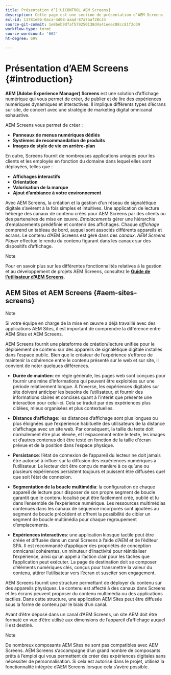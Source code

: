 ```yaml
---
title: Présentation d’[!UICONTROL AEM Screens]
description: Cette page est une section de présentation d’AEM Screens
exl-id: 11781e0b-0aca-4d08-aaad-87a7aaf28c24
source-git-commit: 1e8beb9dfaf579250138d4a41eeec88cc81f2d39
workflow-type: tm+mt
source-wordcount: '662'
ht-degree: 69%

---
```


# Présentation d’AEM Screens {#introduction}

**AEM (Adobe Experience Manager) Screens** est une solution d’affichage numérique qui vous permet de créer, de publier et de lire des expériences numériques dynamiques et interactives. Il implique différents types d’écrans sur site, de concert avec une stratégie de marketing digital omnicanal exhaustive.

AEM Screens vous permet de créer :

* **Panneaux de menus numériques dédiés**
* **Systèmes de recommandation de produits**
* **Images de style de vie en arrière-plan**

En outre, Screens fournit de nombreuses applications uniques pour les clients et les employés en fonction du domaine dans lequel elles sont déployées, telles que :

* **Affichages interactifs**
* **Orientation**
* **Valorisation de la marque**
* **Ajout d’ambiance à votre environnement**

Avec AEM Screens, la création et la gestion d’un réseau de signalétique digitale s’avèrent à la fois simples et intuitives. Une application de lecture héberge des canaux de contenu créés pour AEM Screens par des clients ou des partenaires de mise en œuvre. *Emplacements* gérer une hiérarchie d’emplacements prédéfinie et contenir des affichages. Chaque *affichage* comprend un tableau de bord, auquel sont associés différents appareils et écrans. Le contenu d’AEM Screens est géré dans des *canaux*. *AEM Screens Player* effectue le rendu du contenu figurant dans les canaux sur des dispositifs d’affichage.



>[!NOTE]
>
>Pour en savoir plus sur les différentes fonctionnalités relatives à la gestion et au développement de projets AEM Screens, consultez le **[Guide de l’utilisateur d’AEM Screens](https://experienceleague.adobe.com/en/docs/experience-manager-screens/user-guide/aem-screens-introduction)**.

## AEM Sites et AEM Screens {#aem-sites-screens}

>[!NOTE]
>
>Si votre équipe en charge de la mise en œuvre a déjà travaillé avec des applications AEM Sites, il est important de comprendre la différence entre AEM Sites et AEM Screens.

AEM Screens fournit une plateforme de création/lecture unifiée pour le déploiement de contenu sur des appareils de signalétique digitale installés dans l’espace public. Bien que le créateur de l’expérience s’efforce de maintenir la cohérence entre le contenu présenté sur le web et sur site, il convient de noter quelques différences.

* **Durée de maintien**: en règle générale, les pages web sont conçues pour fournir une mine d’informations qui peuvent être exploitées sur une période relativement longue. À l’inverse, les expériences digitales sur site doivent anticiper les besoins de l’utilisateur, et fournir des informations claires et concises quant à l’intérêt que présente une interaction pour celui-ci. Cela se traduit par des expériences plus ciblées, mieux organisées et plus contextuelles.

* **Distance d’affichage**: les distances d’affichage sont plus longues ou plus éloignées que l’expérience habituelle des utilisateurs de la distance d’affichage avec un site web. Par conséquent, la taille du texte doit normalement être plus élevée, et l’espacement entre le texte, les images et d’autres contenus doit être testé en fonction de la taille d’écran prévue et de la position dans l’espace physique.

* **Persistance**: l’état de connexion de l’appareil du lecteur ne doit jamais être autorisé à influer sur la diffusion des expériences numériques à l’utilisateur. Le lecteur doit être conçu de manière à ce qu’une ou plusieurs expériences persistent toujours et puissent être diffusées quel que soit l’état de connexion.

* **Segmentation de la boucle multimédia**: la configuration de chaque appareil de lecture pour disposer de son propre segment de boucle garantit que le contenu localisé peut être facilement créé, publié et lu dans l’ensemble de l’expérience numérique. Les ressources multimédias contenues dans les canaux de séquence incorporés sont ajoutées au segment de boucle précédent et offrent la possibilité de cibler un segment de boucle multimédia pour chaque regroupement d’emplacements.

* **Expériences interactives**: une application kiosque tactile peut être créée et diffusée dans un canal Screens à l’aide d’AEM et de l’éditeur SPA. Il est recommandé d’appliquer des propriétés de conception omnicanal cohérentes, un minuteur d’inactivité pour réinitialiser l’expérience, ainsi qu’un appel à l’action clair pour les tâches que l’application peut exécuter. La page de destination doit se composer d’éléments numériques clés, conçus pour transmettre la valeur du contenu, attirer l’utilisateur vers l’écran et susciter son engagement.

AEM Screens fournit une structure permettant de déployer du contenu sur des appareils physiques. Le contenu est affecté à des canaux dans Screens et les écrans peuvent proposer du contenu multimédia ou des applications tactiles. Dans cette structure, une application AEM Sites peut être diffusée sous la forme de contenu par le biais d’un canal.

Avant d’être déposé dans un canal d’AEM Screens, un site AEM doit être formaté en vue d’être utilisé aux dimensions de l’appareil d’affichage auquel il est destiné.

>[!NOTE]
>De nombreux composants AEM Sites ne sont pas compatibles avec AEM Screens. AEM Screens s’accompagne d’un grand nombre de composants prêts à l’emploi qui vous permettent de créer des expériences digitales sans nécessiter de personnalisation. Si cela est autorisé dans le projet, utilisez la fonctionnalité intégrée d’AEM Screens lorsque cela s’avère possible.
